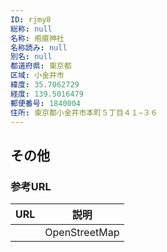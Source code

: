 ```yaml
---
ID: rjmy8
総称: null
名称: 疱瘡神社
名称読み: null
別名: null
都道府県: 東京都
区域: 小金井市
緯度: 35.7062729
経度: 139.5016479
郵便番号: 1840004
住所: 東京都小金井市本町５丁目４１−３６
---
```


## その他

### 参考URL

| URL | 説明          |
| --- | ------------- |
|     | OpenStreetMap |
